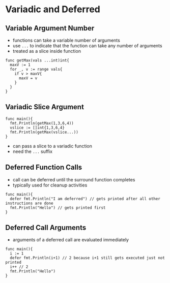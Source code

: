 # Variadic and Deferred

## Variable Argument Number

- functions can take a variable number of arguments
- use `...` to indicate that the function can take any number of arguments
- treated as a slice inside function

```golang
func getMax(vals ...int)int{
  maxV := 1
  for _, v := range vals{
    if v > maxV{
      maxV = v
    }
  }
}
```

## Variadic Slice Argument

```golang
func main(){
  fmt.Println(getMax(1,3,6,4))
  vslice := []int{1,3,6,4}
  fmt.Println(getMax(vslice...))
}
```

- can pass a slice to a variadic function
- need the `...` suffix

## Deferred Function Calls

- call can be deferred until the surround function completes
- typically used for cleanup activities

```golang
func main(){
  defer fmt.Println("I am deferred") // gets printed after all other instructions are done
  fmt.Println("Hello") // gets printed first
}
```

## Deferred Call Arguments

- arguments of a deferred call are evaluated immediately

```golang
func main(){
  i := 1
  defer fmt.Println(i+1) // 2 because i+1 still gets executed just not printed
  i++ // 2
  fmt.Println("Hello")
}
```
